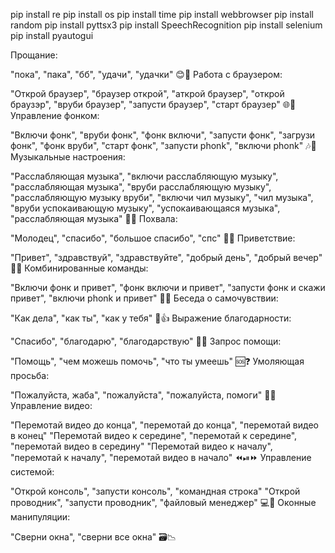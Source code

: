 pip install re
pip install os
pip install time
pip install webbrowser
pip install random
pip install pyttsx3
pip install SpeechRecognition
pip install selenium
pip install pyautogui

Прощание:

"пока", "пака", "бб", "удачи", "удачки" 😊👋
Работа с браузером:

"Открой браузер", "браузер открой", "аткрой браузер", "открой браузэр", "вруби браузер", "запусти браузер", "старт браузер" 🌐🚀
Управление фонком:

"Включи фонк", "вруби фонк", "фонк включи", "запусти фонк", "загрузи фонк", "фонк вруби", "старт фонк", "запусти phonk", "включи phonk" 🎶🕺
Музыкальные настроения:

"Расслабляющая музыка", "включи расслабляющую музыку", "расслабляющая музыка", "вруби расслабляющую музыку", "расслабляющую музыку вруби", "включи чил музыку", "чил музыка", "вруби успокаивающую музыку", "успокаивающаяся музыка", "расслабляющая музыка" 🎵😌
Похвала:

"Молодец", "спасибо", "большое спасибо", "спс" 👏🙏
Приветствие:

"Привет", "здравствуй", "здравствуйте", "добрый день", "добрый вечер" 👋🌞
Комбинированные команды:

"Включи фонк и привет", "фонк включи и привет", "запусти фонк и скажи привет", "включи phonk и привет" 🚀👋
Беседа о самочувствии:

"Как дела", "как ты", "как у тебя" 🤔👍
Выражение благодарности:

"Спасибо", "благодарю", "благодарствую" 🙌🤗
Запрос помощи:

"Помощь", "чем можешь помочь", "что ты умеешь" 🆘❓
Умоляющая просьба:

"Пожалуйста, жаба", "пожалуйста", "пожалуйста, помоги" 🙏🐸
Управление видео:

"Перемотай видео до конца", "перемотай до конца", "перемотай видео в конец"
"Перемотай видео к середине", "перемотай к середине", "перемотай видео в середину"
"Перемотай видео к началу", "перемотай к началу", "перемотай видео в начало" ⏪⏯⏩
Управление системой:

"Открой консоль", "запусти консоль", "командная строка"
"Открой проводник", "запусти проводник", "файловый менеджер" 💻📁
Оконные манипуляции:

"Сверни окна", "сверни все окна" 🗃️📉
